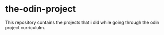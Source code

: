 # the-odin-project
This repository contains the projects that i did while going through the odin project curricululm.

